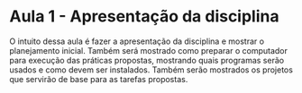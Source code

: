 # Aula 1 - Apresentação da disciplina

O intuito dessa aula é fazer a apresentação da disciplina e mostrar o planejamento inicial. Também será mostrado como preparar o computador para execução das práticas propostas, mostrando quais programas serão usados e como devem ser instalados. Também serão mostrados os projetos que servirão de base para as tarefas propostas.
